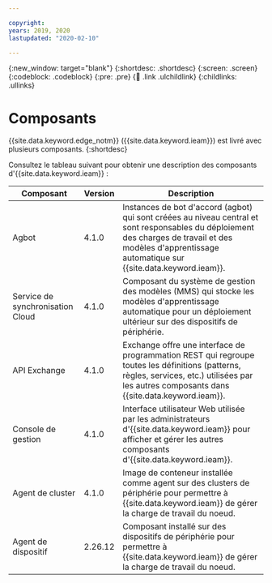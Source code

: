 ```yaml
---

copyright:
years: 2019, 2020
lastupdated: "2020-02-10"

---
```


{:new_window: target="blank"}
{:shortdesc: .shortdesc}
{:screen: .screen}
{:codeblock: .codeblock}
{:pre: .pre}
{:child: .link .ulchildlink}
{:childlinks: .ullinks}

# Composants

{{site.data.keyword.edge_notm}} ({{site.data.keyword.ieam}}) est livré avec plusieurs composants.
{:shortdesc}

Consultez le tableau suivant pour obtenir une description des composants d'{{site.data.keyword.ieam}} :

|Composant|Version|Description|
|---------|-------|----|
|Agbot|4.1.0|Instances de bot d'accord (agbot) qui sont créées au niveau central et sont responsables du déploiement des charges de travail et des modèles d'apprentissage automatique sur {{site.data.keyword.ieam}}.|
|Service de synchronisation Cloud |4.1.0|Composant du système de gestion des modèles (MMS) qui stocke les modèles d'apprentissage automatique pour un déploiement ultérieur sur des dispositifs de périphérie.|
|API Exchange|4.1.0|Exchange offre une interface de programmation REST qui regroupe toutes les définitions (patterns, règles, services, etc.) utilisées par les autres composants dans {{site.data.keyword.ieam}}.|
|Console de gestion |4.1.0|Interface utilisateur Web utilisée par les administrateurs d'{{site.data.keyword.ieam}} pour afficher et gérer les autres composants d'{{site.data.keyword.ieam}}.|
|Agent de cluster|4.1.0|Image de conteneur installée comme agent sur des clusters de périphérie pour permettre à {{site.data.keyword.ieam}} de gérer la charge de travail du noeud.|
|Agent de dispositif|2.26.12|Composant installé sur des dispositifs de périphérie pour permettre à {{site.data.keyword.ieam}} de gérer la charge de travail du noeud.|
